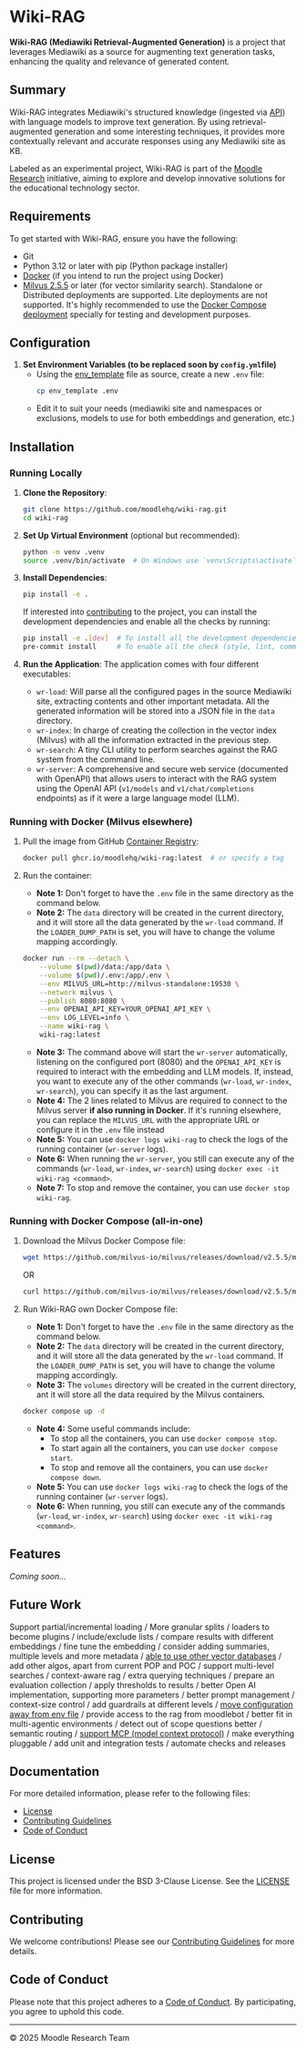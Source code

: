 # Wiki-RAG

**Wiki-RAG (Mediawiki Retrieval-Augmented Generation)** is a project that leverages Mediawiki as a source for augmenting text generation tasks, enhancing the quality and relevance of generated content.

## Summary

Wiki-RAG integrates Mediawiki's structured knowledge (ingested via [API](https://www.mediawiki.org/wiki/API:Main_page)) with language models to improve text generation. By using retrieval-augmented generation and some interesting techniques, it provides more contextually relevant and accurate responses using any Mediawiki site as KB.

Labeled as an experimental project, Wiki-RAG is part of the [Moodle Research](https://moodle.org/course/view.php?id=17254) initiative, aiming to explore and develop innovative solutions for the educational technology sector.

## Requirements

To get started with Wiki-RAG, ensure you have the following:

- Git
- Python 3.12 or later with pip (Python package installer)
- [Docker](https://www.docker.com/get-started) (if you intend to run the project using Docker)
- [Milvus 2.5.5](https://milvus.io/docs/release_notes.md#v255) or later (for vector similarity search). Standalone or Distributed deployments are supported. Lite deployments are not supported. It's highly recommended to use the [Docker Compose deployment](https://milvus.io/docs/install_standalone-docker-compose.md) specially for testing and development purposes.

## Configuration

1. **Set Environment Variables (to be replaced soon by `config.yml`file)**
   - Using the [env_template](env_template) file as source, create a new `.env` file:
     ```bash
     cp env_template .env
     ```
   - Edit it to suit your needs (mediawiki site and namespaces or exclusions, models to use for both embeddings and generation, etc.)

## Installation

### Running Locally

1. **Clone the Repository**:
   ```bash
   git clone https://github.com/moodlehq/wiki-rag.git
   cd wiki-rag
   ```

2. **Set Up Virtual Environment** (optional but recommended):
   ```bash
   python -m venv .venv
   source .venv/bin/activate  # On Windows use `venv\Scripts\activate`
   ```

3. **Install Dependencies**:
   ```bash
   pip install -e .
   ```
   If interested into [contributing](CONTRIBUTING.md) to the project, you can install the development dependencies and enable all the checks by running:
   ```bash
   pip install -e .[dev]  # To install all the development dependencies.
   pre-commit install     # To enable all the check (style, lint, commits, etc.)
   ```


4. **Run the Application**:
   The application comes with four different executables:
   - `wr-load`: Will parse all the configured pages in the source Mediawiki site, extracting contents and other important metadata. All the generated information will be stored into a JSON file in the `data` directory.
   - `wr-index`: In charge of creating the collection in the vector index (Milvus) with all the information extracted in the previous step.
   - `wr-search`: A tiny CLI utility to perform searches against the RAG system from the command line.
   - `wr-server`: A comprehensive and secure web service (documented with OpenAPI) that allows users to interact with the RAG system using the OpenAI API (`v1/models` and `v1/chat/completions` endpoints) as if it were a large language model (LLM).

### Running with Docker (Milvus elsewhere)

1. Pull the image from GitHub [Container Registry](https://github.com/moodlehq/wiki-rag/pkgs/container/wiki-rag):
   ```bash
   docker pull ghcr.io/moodlehq/wiki-rag:latest  # or specify a tag
   ```

2. Run the container:
   - **Note 1:** Don't forget to have the `.env` file in the same directory as the command below.
   - **Note 2:** The `data` directory will be created in the current directory, and it will store all the data generated by the `wr-load` command. If the `LOADER_DUMP_PATH` is set, you will have to change the volume mapping accordingly.
   ```bash
   docker run --rm --detach \
       --volume $(pwd)/data:/app/data \
       --volume $(pwd)/.env:/app/.env \
       --env MILVUS_URL=http://milvus-standalone:19530 \
       --network milvus \
       --publish 8080:8080 \
       --env OPENAI_API_KEY=YOUR_OPENAI_API_KEY \
       --env LOG_LEVEL=info \
       --name wiki-rag \
       wiki-rag:latest
   ```
   - **Note 3:** The command above will start the `wr-server` automatically, listening on the configured port (8080) and the `OPENAI_API_KEY` is required to interact with the embedding and LLM models. If, instead, you want to execute any of the other commands (`wr-load`, `wr-index`, `wr-search`), you can specify it as the last argument.
   - **Note 4:** The 2 lines related to Milvus are required to connect to the Milvus server **if also running in Docker**. If it's running elsewhere, you can replace the `MILVUS_URL` with the appropriate URL or configure it in the `.env` file instead
   - **Note 5:** You can use `docker logs wiki-rag` to check the logs of the running container (`wr-server` logs).
   - **Note 6:** When running the `wr-server`, you still can execute any of the commands (`wr-load`, `wr-index`, `wr-search`) using `docker exec -it wiki-rag <command>`.
   - **Note 7:** To stop and remove the container, you can use `docker stop wiki-rag`.

### Running with Docker Compose (all-in-one)

1. Download the Milvus Docker Compose file:
   ```bash
   wget https://github.com/milvus-io/milvus/releases/download/v2.5.5/milvus-standalone-docker-compose.yml -O milvus-standalone.yml
   ```
   OR
   ```bash
   curl https://github.com/milvus-io/milvus/releases/download/v2.5.5/milvus-standalone-docker-compose.yml -o milvus-standalone.yml
   ```

2. Run Wiki-RAG own Docker Compose file:
   - **Note 1:** Don't forget to have the `.env` file in the same directory as the command below.
   - **Note 2:** The `data` directory will be created in the current directory, and it will store all the data generated by the `wr-load` command. If the `LOADER_DUMP_PATH` is set, you will have to change the volume mapping accordingly.
   - **Note 3:** The `volumes` directory will be created in the current directory, ant it will store all the data required by the Milvus containers.
   ```bash
   docker compose up -d
   ```
   - **Note 4:** Some useful commands include:
     - To stop all the containers, you can use `docker compose stop`.
     - To start again all the containers, you can use `docker compose start`.
     - To stop and remove all the containers, you can use `docker compose down`.
   - **Note 5:** You can use `docker logs wiki-rag` to check the logs of the running container (`wr-server` logs).
    - **Note 6:** When running, you still can execute any of the commands (`wr-load`, `wr-index`, `wr-search`) using `docker exec -it wiki-rag <command>`.

## Features

   _Coming soon..._

## Future Work

   Support partial/incremental loading / More granular splits / loaders to become plugins / include/exclude lists / compare results with different embeddings / fine tune the embedding / consider adding summaries, multiple levels and more metadata / [able to use other vector databases](https://github.com/moodlehq/wiki-rag/issues/3) / add other algos, apart from current POP and POC / support multi-level searches / context-aware rag / extra querying techniques / prepare an evaluation collection / apply thresholds to results / better Open AI implementation, supporting more parameters / better prompt management / context-size control / add guardrails at different levels / [move configuration away from env file](https://github.com/moodlehq/wiki-rag/issues/2) / provide access to the rag from moodlebot / better fit in multi-agentic environments / detect out of scope questions better / semantic routing / [support MCP (model context protocol)](https://github.com/moodlehq/wiki-rag/issues/4) / make everything pluggable / add unit and integration tests / automate checks and releases

## Documentation

For more detailed information, please refer to the following files:

- [License](LICENSE)
- [Contributing Guidelines](CONTRIBUTING.md)
- [Code of Conduct](CODE_OF_CONDUCT.md)

## License

This project is licensed under the BSD 3-Clause License. See the [LICENSE](LICENSE) file for more information.

## Contributing

We welcome contributions! Please see our [Contributing Guidelines](CONTRIBUTING.md) for more details.

## Code of Conduct

Please note that this project adheres to a [Code of Conduct](CODE_OF_CONDUCT.md). By participating, you agree to uphold this code.

----
© 2025 Moodle Research Team

